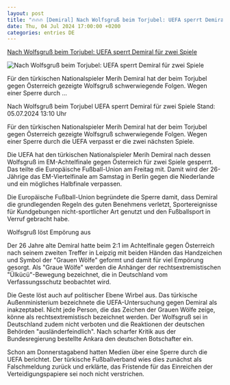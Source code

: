 ```yaml
---
layout: post
title: "🔥🔥🔥 [Demiral] Nach Wolfsgruß beim Torjubel: UEFA sperrt Demiral für zwei Spiele"
date: Thu, 04 Jul 2024 17:00:00 +0200
categories: entries DE
---
```

[Nach Wolfsgruß beim Torjubel: UEFA sperrt Demiral für zwei Spiele](https://www.tagesschau.de/ausland/wolfsgruss-sperre-100.html)

![Nach Wolfsgruß beim Torjubel: UEFA sperrt Demiral für zwei Spiele](https://images.tagesschau.de/image/5b899acc-1736-4d07-bd06-a6232b2d962a/AAABkIKJUis/AAABjwnlFvA/16x9-1280/demiral-128.jpg)

Für den türkischen Nationalspieler Merih Demiral hat der beim Torjubel gegen Österreich gezeigte Wolfsgruß schwerwiegende Folgen. Wegen einer Sperre durch ...

Nach Wolfsgruß beim Torjubel UEFA sperrt Demiral für zwei Spiele Stand: 05.07.2024 13:10 Uhr

Für den türkischen Nationalspieler Merih Demiral hat der beim Torjubel gegen Österreich gezeigte Wolfsgruß schwerwiegende Folgen. Wegen einer Sperre durch die UEFA verpasst er die zwei nächsten Spiele.

Die UEFA hat den türkischen Nationalspieler Merih Demiral nach dessen Wolfsgruß im EM-Achtelfinale gegen Österreich für zwei Spiele gesperrt. Das teilte die Europäische Fußball-Union am Freitag mit. Damit wird der 26-Jährige das EM-Viertelfinale am Samstag in Berlin gegen die Niederlande und ein mögliches Halbfinale verpassen.

Die Europäische Fußball-Union begründete die Sperre damit, dass Demiral die grundlegenden Regeln des guten Benehmens verletzt, Sportereignisse für Kundgebungen nicht-sportlicher Art genutzt und den Fußballsport in Verruf gebracht habe.

Wolfsgruß löst Empörung aus

Der 26 Jahre alte Demiral hatte beim 2:1 im Achtelfinale gegen Österreich nach seinem zweiten Treffer in Leipzig mit beiden Händen das Handzeichen und Symbol der "Grauen Wölfe" geformt und damit für viel Empörung gesorgt. Als "Graue Wölfe" werden die Anhänger der rechtsextremistischen "Ülkücü"-Bewegung bezeichnet, die in Deutschland vom Verfassungsschutz beobachtet wird.

Die Geste löst auch auf politischer Ebene Wirbel aus. Das türkische Außenministerium bezeichnete die UEFA-Untersuchung gegen Demiral als inakzeptabel. Nicht jede Person, die das Zeichen der Grauen Wölfe zeige, könne als rechtsextremistisch bezeichnet werden. Der Wolfsgruß sei in Deutschland zudem nicht verboten und die Reaktionen der deutschen Behörden "ausländerfeindlich". Nach scharfer Kritik aus der Bundesregierung bestellte Ankara den deutschen Botschafter ein.

Schon am Donnerstagabend hatten Medien über eine Sperre durch die UEFA berichtet. Der türkische Fußballverband wies dies zunächst als Falschmeldung zurück und erklärte, das Fristende für das Einreichen der Verteidigungspapiere sei noch nicht verstrichen.

